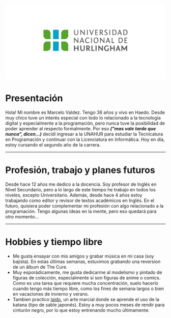 ![Logo UNAHUR](./assets/UNAHUR.png)

# Presentación

Hola! Mi nombre es Marcelo Valdez. Tengo 36 años y vivo en Haedo. Desde muy chico tuve un interés especial con todo lo relacionado a la tecnología digital y especialmente a la programación, pero nunca tuve la posibilidad de poder aprender al respecto formalmente. Por eso ***("mas vale tarde que nunca", dicen...)*** decidí ingresar a la UNAHUR para estudiar la Tecnicatura en Programación y continuar con la Licenciatura en Informática. Hoy en día, estoy cursando el segundo año de la carrera. 

---

# Profesión, trabajo y planes futuros

Desde hace 12 años me dedico a la docencia. Soy profesor de Inglés en Nivel Secundario, pero a lo largo de este tiempo he trabajo en todos los niveles, excepto Universitario. Además, desde hace 4 años estoy trabajando como editor y revisor de textos académicos en Inglés. En el futuro, quisiera poder complementar mi profesión con algo relacionado a la programación. Tengo algunas ideas en la mente, pero eso quedará para otro momento...     

---

# Hobbies y tiempo libre

- Me gusta ensayar con mis amigos y grabar música en mi casa (soy bajista). En estas últimas semanas, estuvimos grabando una reversion de un álbum de The Cure. 
- Muy esporádicamente, me gusta dedicarme al modelismo y pintado de figuras de colección, especialmente si son figuras de anime o comics. Como es una tarea que requiere mucha concentración, suelo hacerlo cuando tengo más tiempo libre, como los fines de semana largos o bien en vacaciones de invierno y verano. 
- Tambien practico [Iaido](https://www.instagram.com/reel/CqCLQPpLJqH "Este soy yo practicando Iaido"), un arte marcial donde se aprende el uso de la katana (tipo de sable japonés). Estoy a muy pocos meses de rendir para cinturón negro, por lo que estoy entrenando mucho últimamente.  


